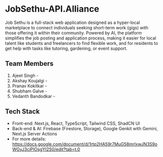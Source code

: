# JobSethu-API.Alliance
Job Sethu is a full-stack web application designed as a hyper-local marketplace to connect individuals seeking short-term work (gigs) with those offering it within their community. Powered by AI, the platform      simplifies the job posting and application process, making it easier for local talent like students and freelancers to find flexible work, and for residents to get help with tasks like tutoring, gardening, or event support.

## Team Members
1) Ajeet Singh - 
2) Akshay Koujalgi - 
3) Pranav Kokitkar - 
4) Shubham Galve -
5) Vedanth Bandodkar -
   
## Tech Stack
* Front-end: Next.js, React, TypeScript, Tailwind CSS, ShadCN UI
* Back-end & AI: Firebase (Firestore, Storage), Google Genkit with Gemini, Next.js Server Actions
* For more details: https://docs.google.com/document/d/1rtp2HA59r7MuG58mrIxwJN3S9oWGyJ3cjPIOsgYI2S0/edit?tab=t.0
